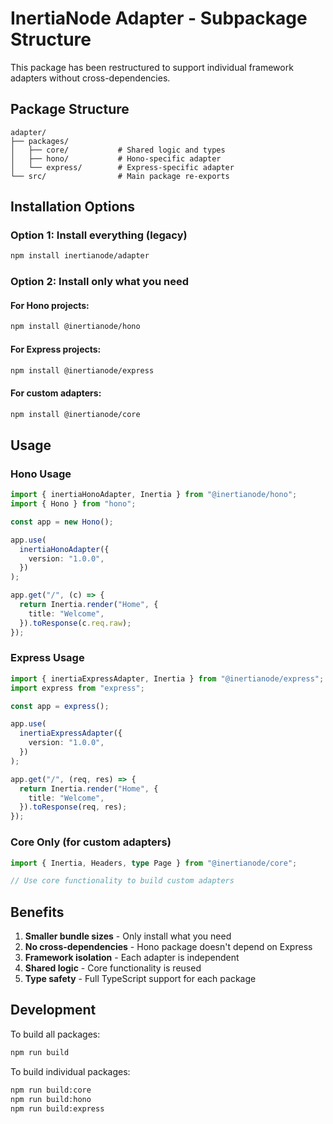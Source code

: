 # InertiaNode Adapter - Subpackage Structure

This package has been restructured to support individual framework adapters without cross-dependencies.

## Package Structure

```
adapter/
├── packages/
│   ├── core/           # Shared logic and types
│   ├── hono/           # Hono-specific adapter
│   └── express/        # Express-specific adapter
└── src/                # Main package re-exports
```

## Installation Options

### Option 1: Install everything (legacy)

```bash
npm install inertianode/adapter
```

### Option 2: Install only what you need

#### For Hono projects:

```bash
npm install @inertianode/hono
```

#### For Express projects:

```bash
npm install @inertianode/express
```

#### For custom adapters:

```bash
npm install @inertianode/core
```

## Usage

### Hono Usage

```typescript
import { inertiaHonoAdapter, Inertia } from "@inertianode/hono";
import { Hono } from "hono";

const app = new Hono();

app.use(
  inertiaHonoAdapter({
    version: "1.0.0",
  })
);

app.get("/", (c) => {
  return Inertia.render("Home", {
    title: "Welcome",
  }).toResponse(c.req.raw);
});
```

### Express Usage

```typescript
import { inertiaExpressAdapter, Inertia } from "@inertianode/express";
import express from "express";

const app = express();

app.use(
  inertiaExpressAdapter({
    version: "1.0.0",
  })
);

app.get("/", (req, res) => {
  return Inertia.render("Home", {
    title: "Welcome",
  }).toResponse(req, res);
});
```

### Core Only (for custom adapters)

```typescript
import { Inertia, Headers, type Page } from "@inertianode/core";

// Use core functionality to build custom adapters
```

## Benefits

1. **Smaller bundle sizes** - Only install what you need
2. **No cross-dependencies** - Hono package doesn't depend on Express
3. **Framework isolation** - Each adapter is independent
4. **Shared logic** - Core functionality is reused
5. **Type safety** - Full TypeScript support for each package

## Development

To build all packages:

```bash
npm run build
```

To build individual packages:

```bash
npm run build:core
npm run build:hono
npm run build:express
```

